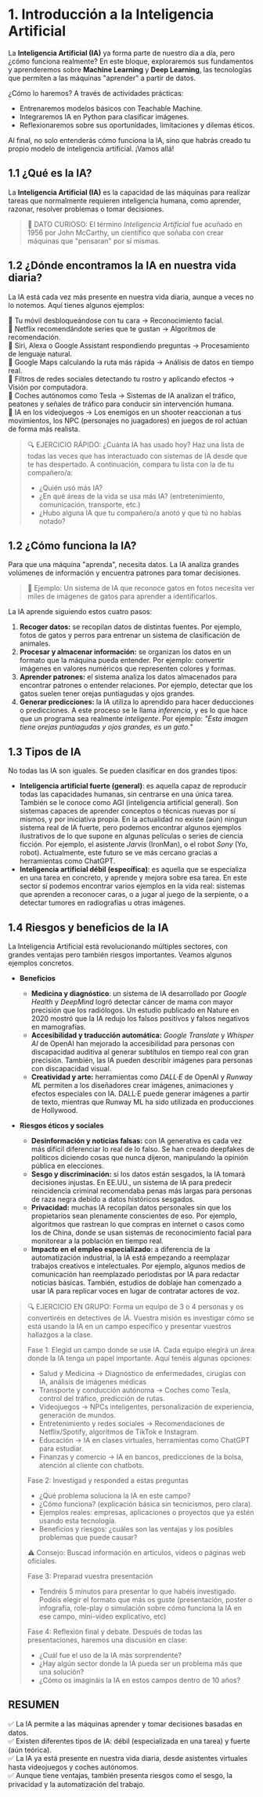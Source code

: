# 1. Introducción a la Inteligencia Artificial

La **Inteligencia Artificial (IA)** ya forma parte de nuestro día a día, pero ¿cómo funciona realmente? En este bloque, exploraremos sus fundamentos y aprenderemos sobre **Machine Learning** y **Deep Learning**, las tecnologías que permiten a las máquinas "aprender" a partir de datos.

¿Cómo lo haremos? A través de actividades prácticas:
* Entrenaremos modelos básicos con Teachable Machine.
* Integraremos IA en Python para clasificar imágenes.
* Reflexionaremos sobre sus oportunidades, limitaciones y dilemas éticos.

Al final, no solo entenderás cómo funciona la IA, sino que habrás creado tu propio modelo de inteligencia artificial. ¡Vamos allá!

## 1.1 ¿Qué es la IA?

La **Inteligencia Artificial (IA)** es la capacidad de las máquinas para realizar tareas que normalmente requieren inteligencia humana, como aprender, razonar, resolver problemas o tomar decisiones.

>📌 DATO CURIOSO: El término *Inteligencia Artificial* fue acuñado en 1956 por John McCarthy, un científico que soñaba con crear máquinas que "pensaran" por sí mismas.

## 1.2 ¿Dónde encontramos la IA en nuestra vida diaria?

La IA está cada vez más presente en nuestra vida diaria, aunque a veces no lo notemos. Aquí tienes algunos ejemplos:

🔹 Tu móvil desbloqueándose con tu cara → Reconocimiento facial.<br>
🔹 Netflix recomendándote series que te gustan → Algoritmos de recomendación.<br>
🔹 Siri, Alexa o Google Assistant respondiendo preguntas → Procesamiento de lenguaje natural.<br>
🔹 Google Maps calculando la ruta más rápida → Análisis de datos en tiempo real.<br>
🔹 Filtros de redes sociales detectando tu rostro y aplicando efectos → Visión por computadora.<br>
🔹 Coches autónomos como Tesla → Sistemas de IA analizan el tráfico, peatones y señales de tráfico para conducir sin intervención humana.<br>
🔹 IA en los videojuegos → Los enemigos en un shooter reaccionan a tus movimientos, los NPC (personajes no juagadores) en juegos de rol actúan de forma más realista.<br>

> 🔍 EJERCICIO RÁPIDO:
> ¿Cuánta IA has usado hoy? Haz una lista de todas las veces que has interactuado con sistemas de IA desde que te has despertado. A continuación, compara tu lista con la de tu compañero/a:
> * ¿Quién usó más IA?
> * ¿En qué áreas de la vida se usa más IA? (entretenimiento, comunicación, transporte, etc.)
> * ¿Hubo alguna IA que tu compañero/a anotó y que tú no habías notado?

## 1.2 ¿Cómo funciona la IA?

Para que una máquina "aprenda", necesita datos. La IA analiza grandes volúmenes de información y encuentra patrones para tomar decisiones.

> 📌 Ejemplo: Un sistema de IA que reconoce gatos en fotos necesita ver miles de imágenes de gatos para aprender a identificarlos.

La IA aprende siguiendo estos cuatro pasos:

1. **Recoger datos:** se recopilan datos de distintas fuentes. Por ejemplo, fotos de gatos y perros para entrenar un sistema de clasificación de animales.
2. **Procesar y almacenar información:** se organizan los datos en un formato que la máquina pueda entender. Por ejemplo: convertir imágenes en valores numéricos que representen colores y formas.
3. **Aprender patrones:** el sistema analiza los datos almacenados para encontrar patrones o entender relaciones. Por ejemplo, detectar que los gatos suelen tener orejas puntiagudas y ojos grandes.
4. **Generar predicciones:** la IA utiliza lo aprendido para hacer deducciones o predicciones. A este proceso se le llama *inferencia*, y es lo que hace que un programa sea realmente *inteligente*. Por ejemplo: *"Esta imagen tiene orejas puntiagudas y ojos grandes, es un gato."*

## 1.3 Tipos de IA

No todas las IA son iguales. Se pueden clasificar en dos grandes tipos:

* **Inteligencia artificial fuerte (general)**: es aquella capaz de reproducir todas las capacidades humanas, sin centrarse en una única tarea. También se le conoce como AGI (inteligencia artificial general). Son sistemas capaces de aprender conceptos o técnicas nuevas por sí mismos, y por iniciativa propia. En la actualidad no existe (aún) ningun sistema real de IA fuerte, pero podemos encontrar algunos ejemplos ilustrativos de lo que supone en algunas películas o series de ciencia ficción. Por ejemplo, el asistente *Jarvis* (IronMan), o el robot *Sony* (Yo, robot). Actualmente, este futuro se ve más cercano gracias a herramientas como ChatGPT.
* **Inteligencia artificial débil (específica)**: es aquella que se especializa en una tarea en concreto, y aprende y mejora sobre esa tarea. En este sector sí podemos encontrar varios ejemplos en la vida real: sistemas que aprenden a reconocer caras, o a jugar al juego de la serpiente, o a detectar tumores en radiografías u otras imágenes.

## 1.4 Riesgos y beneficios de la IA

La Inteligencia Artificial está revolucionando múltiples sectores, con grandes ventajas pero también riesgos importantes. Veamos algunos ejemplos concretos.

* **Beneficios**
  - **Medicina y diagnóstico**: un sistema de IA desarrollado por *Google Health* y *DeepMind* logró detectar cáncer de mama con mayor precisión que los radiólogos. Un estudio publicado en Nature en 2020 mostró que la IA redujo los falsos positivos y falsos negativos en mamografías.
  - **Accesibilidad y traducción automática:** *Google Translate* y *Whisper AI* de OpenAI han mejorado la accesibilidad para personas con discapacidad auditiva al generar subtítulos en tiempo real con gran precisión. También, las IA pueden describir imágenes para personas con discapacidad visual.
  - **Creatividad y arte:** herramientas como *DALL·E* de OpenAI y *Runway ML* permiten a los diseñadores crear imágenes, animaciones y efectos especiales con IA. DALL·E puede generar imágenes a partir de texto, mientras que Runway ML ha sido utilizada en producciones de Hollywood.
 
* **Riesgos éticos y sociales**
    * **Desinformación y noticias falsas:** con IA generativa es cada vez más difícil diferenciar lo real de lo falso. Se han creado deepfakes de políticos diciendo cosas que nunca dijeron, manipulando la opinión pública en elecciones.
    * **Sesgo y discriminación:** si los datos están sesgados, la IA tomará decisiones injustas. En EE.UU., un sistema de IA para predecir reincidencia criminal recomendaba penas más largas para personas de raza negra debido a datos históricos sesgados.
    * **Privacidad:** muchas IA recopilan datos personales sin que los propietarios sean plenamente conscientes de eso. Por ejemplo, algoritmos que rastrean lo que compras en internet o casos como los de  China, donde se usan sistemas de reconocimiento facial para monitorear a la población en tiempo real.
    * **Impacto en el empleo especializado:** a diferencia de la automatización industrial, la IA está empezando a reemplazar trabajos creativos e intelectuales. Por ejemplo, algunos medios de comunicación han reemplazado periodistas por IA para redactar noticias básicas. También, estudios de doblaje han comenzado a usar IA para replicar voces en lugar de contratar actores de voz.

> 🔍 EJERCICIO EN GRUPO: Forma un equipo de 3 o 4 personas y os convertiréis en detectives de IA. Vuestra misión es investigar cómo se está usando la IA en un campo específico y presentar vuestros hallazgos a la clase.
> 
> Fase 1: Elegid un campo donde se use IA. Cada equipo elegirá un área donde la IA tenga un papel importante. Aquí tenéis algunas opciones: 
> * Salud y Medicina → Diagnóstico de enfermedades, cirugías con IA, análisis de imágenes médicas
> * Transporte y conducción autónoma → Coches como Tesla, control del tráfico, predicción de rutas.
> * Videojuegos → NPCs inteligentes, personalización de experiencia, generación de mundos.
> * Entretenimiento y redes sociales → Recomendaciones de Netflix/Spotify, algoritmos de TikTok e Instagram.
> * Educación → IA en clases virtuales, herramientas como ChatGPT para estudiar.
> * Finanzas y comercio → IA en bancos, predicciones de la bolsa, atención al cliente con chatbots.
> 
> Fase 2: Investigad y responded a estas preguntas
> * ¿Qué problema soluciona la IA en este campo? 
> * ¿Cómo funciona? (explicación básica sin tecnicismos, pero clara).
> * Ejemplos reales: empresas, aplicaciones o proyectos que ya estén usando esta tecnología.
> * Beneficios y riesgos: ¿cuáles son las ventajas y los posibles problemas que puede causar?
> 
> ⚠️ Consejo: Buscad información en artículos, vídeos o páginas web oficiales.
> 
> Fase 3: Preparad vuestra presentación
> * Tendréis 5 minutos para presentar lo que habéis investigado. Podéis elegir el formato que más os guste (presentación, poster o infografía, role-play o simulación sobre cómo funciona la IA en ese campo, mini-video explicativo, etc)
>
> Fase 4: Reflexión final y debate. Después de todas las presentaciones, haremos una discusión en clase:
> * ¿Cuál fue el uso de la IA más sorprendente?
> * ¿Hay algún sector donde la IA pueda ser un problema más que una solución?
> * ¿Cómo os imagináis la IA en estos campos dentro de 10 años?


## RESUMEN

✅ La IA permite a las máquinas aprender y tomar decisiones basadas en datos.<br>
✅ Existen diferentes tipos de IA: débil (especializada en una tarea) y fuerte (aún teórica).<br>
✅ La IA ya está presente en nuestra vida diaria, desde asistentes virtuales hasta videojuegos y coches autónomos.<br>
✅ Aunque tiene ventajas, también presenta riesgos como el sesgo, la privacidad y la automatización del trabajo.
